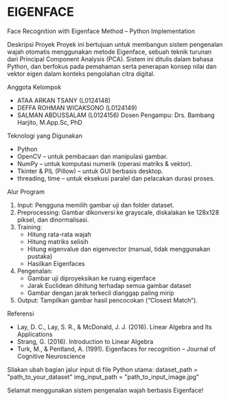# EIGENFACE

Face Recognition with Eigenface Method – Python Implementation

Deskripsi Proyek
Proyek ini bertujuan untuk membangun sistem pengenalan wajah otomatis menggunakan metode Eigenface,
sebuah teknik turunan dari Principal Component Analysis (PCA). Sistem ini ditulis dalam bahasa Python,
dan berfokus pada pemahaman serta penerapan konsep nilai dan vektor eigen dalam konteks pengolahan citra digital.

Anggota Kelompok
- ATAA ARKAN TSANY (L0124148)
- DEFFA ROHMAN WICAKSONO (L0124149)
- SALMAN ABDUSSALAM (L0124156)
Dosen Pengampu: Drs. Bambang Harjito, M.App.Sc, PhD

Teknologi yang Digunakan
- Python
- OpenCV – untuk pembacaan dan manipulasi gambar.
- NumPy – untuk komputasi numerik (operasi matriks & vektor).
- Tkinter & PIL (Pillow) – untuk GUI berbasis desktop.
- threading, time – untuk eksekusi paralel dan pelacakan durasi proses.

Alur Program
1. Input: Pengguna memilih gambar uji dan folder dataset.
2. Preprocessing: Gambar dikonversi ke grayscale, diskalakan ke 128x128 piksel, dan dinormalisasi.
3. Training:
   - Hitung rata-rata wajah
   - Hitung matriks selisih
   - Hitung eigenvalue dan eigenvector (manual, tidak menggunakan pustaka)
   - Hasilkan Eigenfaces
4. Pengenalan:
   - Gambar uji diproyeksikan ke ruang eigenface
   - Jarak Euclidean dihitung terhadap semua gambar dataset
   - Gambar dengan jarak terkecil dianggap paling mirip
5. Output: Tampilkan gambar hasil pencocokan (“Closest Match”).

Referensi
- Lay, D. C., Lay, S. R., & McDonald, J. J. (2016). Linear Algebra and Its Applications
- Strang, G. (2016). Introduction to Linear Algebra
- Turk, M., & Pentland, A. (1991). Eigenfaces for recognition – Journal of Cognitive Neuroscience

Silakan ubah bagian jalur input di file Python utama:
dataset_path = "path_to_your_dataset"
img_input_path = "path_to_input_image.jpg"

Selamat menggunakan sistem pengenalan wajah berbasis Eigenface!
